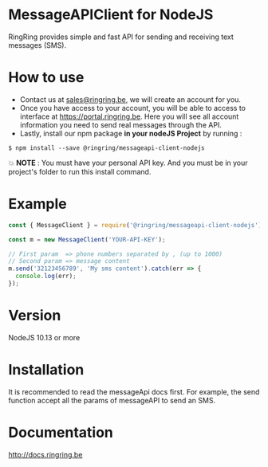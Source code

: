 # MessageAPIClient for NodeJS

RingRing provides simple and fast API for sending and receiving text messages (SMS).

# How to use

- Contact us at sales@ringring.be, we will create an account for you.
- Once you have access to your account, you will be able to access to interface at https://portal.ringring.be. Here you will see all account information you need to send real messages through the API.
- Lastly, install our npm package **in your nodeJS Project** by running :
```
$ npm install --save @ringring/messageapi-client-nodejs
```

:boom: **NOTE** :  You must have your personal API key. And you must be in your project's folder to run this install command.


# Example

```Javascript
const { MessageClient } = require('@ringring/messageapi-client-nodejs');

const m = new MessageClient('YOUR-API-KEY');

// First param  => phone numbers separated by , (up to 1000)
// Second param => message content
m.send('32123456789', 'My sms content').catch(err => {
  console.log(err);
});
```

# Version

NodeJS 10.13 or more

# Installation

It is recommended to read the messageApi docs first. For example, the send function accept all the params of messageAPI to send an SMS.

# Documentation

http://docs.ringring.be 
